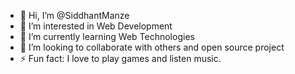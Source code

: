 - 👋 Hi, I’m @SiddhantManze
- 👀 I’m interested in Web Development
- 🌱 I’m currently learning Web Technologies
- 💞️ I’m looking to collaborate with others and open source project
- ⚡ Fun fact: I love to play games and listen music.

<!---
SiddhantManze/SiddhantManze is a ✨ special ✨ repository because its `README.md` (this file) appears on your GitHub profile.
You can click the Preview link to take a look at your changes.
--->
